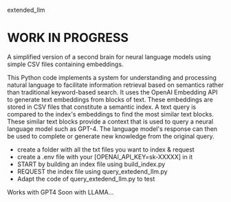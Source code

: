 extended_llm

# WORK IN PROGRESS #

A simplified version of a second brain for neural language models using simple CSV files containing embeddings.

This Python code implements a system for understanding and processing natural language to facilitate information retrieval based on semantics rather than traditional keyword-based search. It uses the OpenAI Embedding API to generate text embeddings from blocks of text. These embeddings are stored in CSV files that constitute a semantic index. A text query is compared to the index's embeddings to find the most similar text blocks. These similar text blocks provide a context that is used to query a neural language model such as GPT-4. The language model's response can then be used to complete or generate new knowledge from the original query.


- create a folder with all the txt files you want to index & request
- create a .env file with your [OPENAI_API_KEY=sk-XXXXX] in it
- START by building an index file using build_index.py
- REQUEST the index file using query_extedend_llm.py
- Adapt the code of query_extedend_llm.py to test

Works with GPT4
Soon with LLAMA...


